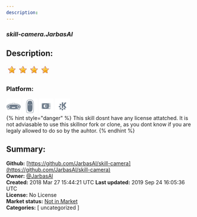 ```yaml
---
description: 
---
```


### _skill-camera.JarbasAl_  
## Description:  
  
![](../.gitbook/assets/star.png)![](../.gitbook/assets/star.png)![](../.gitbook/assets/star.png)![](../.gitbook/assets/star.png)  
  
### Platform:  
 ![Mark I](../.gitbook/assets/mark-1-icon.png)  ![Mark II](../.gitbook/assets/mark-2-icon.png)  ![Picroft](../.gitbook/assets/picroft-icon.png)  ![plasmoid](../.gitbook/assets/kde.png)   
{% hint style="danger" %}
This skill dosnt have any license attatched. It is not adviasable to use this skillnor fork or clone, as you dont know if you are legaly allowed to do so by the auhtor.
{% endhint %}
  
## Summary:  
**Github:** [https://github.com/JarbasAl/skill-camera](https://github.com/JarbasAl/skill-camera)  
**Owner:** [@JarbasAl](https://github.com/JarbasAl)  
**Created:** 2018 Mar 27 15:44:21 UTC  **Last updated:** 2019 Sep 24 16:05:36 UTC  
**License:** No License  
**Market status:** [Not in Market](https://market.mycroft.ai/skill/)  
**Categories:** [ uncategorized ]   
